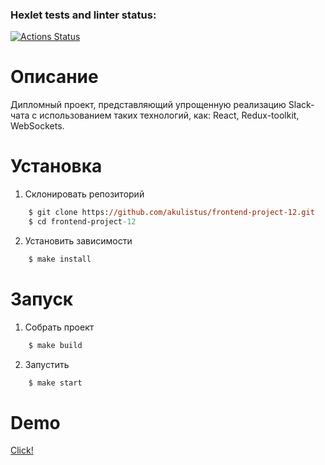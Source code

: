 ### Hexlet tests and linter status:
[![Actions Status](https://github.com/akulistus/frontend-project-12/actions/workflows/hexlet-check.yml/badge.svg)](https://github.com/akulistus/frontend-project-12/actions)

# Описание
Дипломный проект, представляющий упрощенную реализацию Slack-чата с использованием таких технологий, как: React, Redux-toolkit, WebSockets.

# Установка
1. Склонировать репозиторий
```ps
    $ git clone https://github.com/akulistus/frontend-project-12.git
    $ cd frontend-project-12
```
2. Установить зависимости
``` ps
    $ make install
```

# Запуск
1. Собрать проект
```ps
    $ make build
```
2. Запустить
```ps
    $ make start
```

# Demo
[Click!](https://frontend-project-12-11tu.onrender.com)